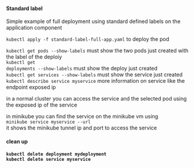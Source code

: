<h4>Standard label</h4>
Simple example of full deployment using standard defined labels on the application component

<code>kubectl apply -f standard-label-full-app.yaml</code> to deploy the pod

<code>kubectl get pods --show-labels</code> must show the two pods just created with the label of the deploiy<br>
<code>kubectl get deployments --show-labels</code> must show the deploy just created<br>
<code>kubectl get services --show-labels</code> must show the service just created<br>
<code>kubectl describe service myservice</code> more information on service like the endpoint exposed ip

in a normal cluster you can access the service and the selected pod using the exposed ip of the service

in minikube you can find the service on the minikube vm using <br>
<code>minikube service myservice --url</code><br>
it shows the minikube tunnel ip and port to access the service


<h4>clean up<h4>
<code>kubectl delete deployment mydeployment</code> <br>
<code>kubectl delete service myservice</code>